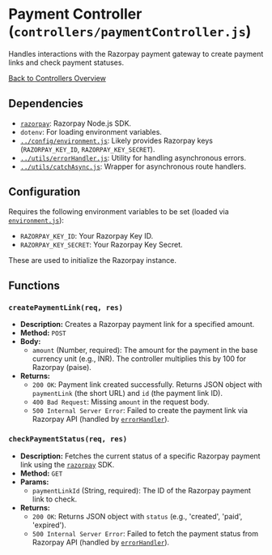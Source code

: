 # Payment Controller (`controllers/paymentController.js`)

Handles interactions with the Razorpay payment gateway to create payment links and check payment statuses.

[Back to Controllers Overview](README.md)

## Dependencies

- [`razorpay`](https://github.com/razorpay/razorpay-node): Razorpay Node.js SDK.
- `dotenv`: For loading environment variables.
- [`../config/environment.js`](../config/environment.md): Likely provides Razorpay keys (`RAZORPAY_KEY_ID`, `RAZORPAY_KEY_SECRET`).
- [`../utils/errorHandler.js`](../utils/errorHandler.md): Utility for handling asynchronous errors.
- [`../utils/catchAsync.js`](../utils/catchAsync.md): Wrapper for asynchronous route handlers.

## Configuration

Requires the following environment variables to be set (loaded via [`environment.js`](../config/environment.md)):

- `RAZORPAY_KEY_ID`: Your Razorpay Key ID.
- `RAZORPAY_KEY_SECRET`: Your Razorpay Key Secret.

These are used to initialize the Razorpay instance.

## Functions

### `createPaymentLink(req, res)`

- **Description:** Creates a Razorpay payment link for a specified amount.
- **Method:** `POST`
- **Body:**
  - `amount` (Number, required): The amount for the payment in the base currency unit (e.g., INR). The controller multiplies this by 100 for Razorpay (paise).
- **Returns:**
  - `200 OK`: Payment link created successfully. Returns JSON object with `paymentLink` (the short URL) and `id` (the payment link ID).
  - `400 Bad Request`: Missing `amount` in the request body.
  - `500 Internal Server Error`: Failed to create the payment link via Razorpay API (handled by [`errorHandler`](../utils/errorHandler.md)).

### `checkPaymentStatus(req, res)`

- **Description:** Fetches the current status of a specific Razorpay payment link using the [`razorpay`](https://github.com/razorpay/razorpay-node) SDK.
- **Method:** `GET`
- **Params:**
  - `paymentLinkId` (String, required): The ID of the Razorpay payment link to check.
- **Returns:**
  - `200 OK`: Returns JSON object with `status` (e.g., 'created', 'paid', 'expired').
  - `500 Internal Server Error`: Failed to fetch the payment status from Razorpay API (handled by [`errorHandler`](../utils/errorHandler.md)).
